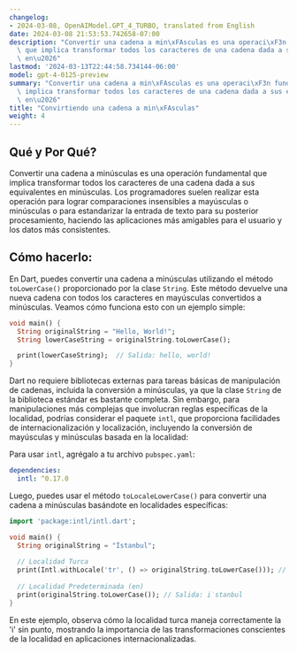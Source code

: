 ```yaml
---
changelog:
- 2024-03-08, OpenAIModel.GPT_4_TURBO, translated from English
date: 2024-03-08 21:53:53.742658-07:00
description: "Convertir una cadena a min\xFAsculas es una operaci\xF3n fundamental\
  \ que implica transformar todos los caracteres de una cadena dada a sus equivalentes\
  \ en\u2026"
lastmod: '2024-03-13T22:44:58.734144-06:00'
model: gpt-4-0125-preview
summary: "Convertir una cadena a min\xFAsculas es una operaci\xF3n fundamental que\
  \ implica transformar todos los caracteres de una cadena dada a sus equivalentes\
  \ en\u2026"
title: "Convirtiendo una cadena a min\xFAsculas"
weight: 4
---
```


## Qué y Por Qué?

Convertir una cadena a minúsculas es una operación fundamental que implica transformar todos los caracteres de una cadena dada a sus equivalentes en minúsculas. Los programadores suelen realizar esta operación para lograr comparaciones insensibles a mayúsculas o minúsculas o para estandarizar la entrada de texto para su posterior procesamiento, haciendo las aplicaciones más amigables para el usuario y los datos más consistentes.

## Cómo hacerlo:

En Dart, puedes convertir una cadena a minúsculas utilizando el método `toLowerCase()` proporcionado por la clase `String`. Este método devuelve una nueva cadena con todos los caracteres en mayúsculas convertidos a minúsculas. Veamos cómo funciona esto con un ejemplo simple:

```dart
void main() {
  String originalString = "Hello, World!";
  String lowerCaseString = originalString.toLowerCase();

  print(lowerCaseString);  // Salida: hello, world!
}
```

Dart no requiere bibliotecas externas para tareas básicas de manipulación de cadenas, incluida la conversión a minúsculas, ya que la clase `String` de la biblioteca estándar es bastante completa. Sin embargo, para manipulaciones más complejas que involucran reglas específicas de la localidad, podrías considerar el paquete `intl`, que proporciona facilidades de internacionalización y localización, incluyendo la conversión de mayúsculas y minúsculas basada en la localidad:

Para usar `intl`, agrégalo a tu archivo `pubspec.yaml`:

```yaml
dependencies:
  intl: ^0.17.0
```

Luego, puedes usar el método `toLocaleLowerCase()` para convertir una cadena a minúsculas basándote en localidades específicas:

```dart
import 'package:intl/intl.dart';

void main() {
  String originalString = "İstanbul";
  
  // Localidad Turca
  print(Intl.withLocale('tr', () => originalString.toLowerCase())); // Salida: istanbul
  
  // Localidad Predeterminada (en)
  print(originalString.toLowerCase()); // Salida: i̇stanbul
}
```

En este ejemplo, observa cómo la localidad turca maneja correctamente la 'i' sin punto, mostrando la importancia de las transformaciones conscientes de la localidad en aplicaciones internacionalizadas.

